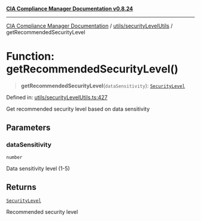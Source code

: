 [**CIA Compliance Manager Documentation v0.8.24**](../../../README.md)

***

[CIA Compliance Manager Documentation](../../../modules.md) / [utils/securityLevelUtils](../README.md) / getRecommendedSecurityLevel

# Function: getRecommendedSecurityLevel()

> **getRecommendedSecurityLevel**(`dataSensitivity`): [`SecurityLevel`](../../../types/cia/type-aliases/SecurityLevel.md)

Defined in: [utils/securityLevelUtils.ts:427](https://github.com/Hack23/cia-compliance-manager/blob/8f5d084752ccee354557e96bf8b49239fb671c91/src/utils/securityLevelUtils.ts#L427)

Get recommended security level based on data sensitivity

## Parameters

### dataSensitivity

`number`

Data sensitivity level (1-5)

## Returns

[`SecurityLevel`](../../../types/cia/type-aliases/SecurityLevel.md)

Recommended security level
